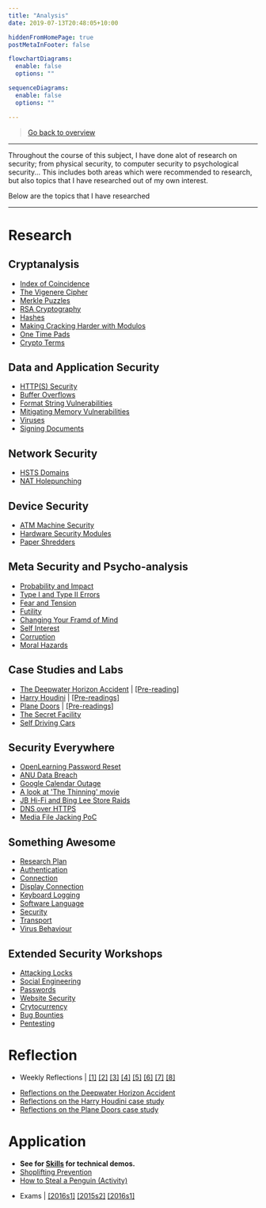 ```yaml
---
title: "Analysis"
date: 2019-07-13T20:48:05+10:00

hiddenFromHomePage: true
postMetaInFooter: false

flowchartDiagrams:
  enable: false
  options: ""

sequenceDiagrams: 
  enable: false
  options: ""

---
```


> [Go back to overview](../)

---

Throughout the course of this subject, I have done alot of research on security; from physical security, to computer security to psychological security... This includes both areas which were recommended to research, but also topics that I have researched out of my own interest.

Below are the topics that I have researched

---


# Research

## Cryptanalysis

* [Index of Coincidence](../../index-of-coincidence)
* [The Vigenere Cipher](../../the-vigenere-cipher)
* [Merkle Puzzles](../../merkle-puzzles)
* [RSA Cryptography](../../RSA-crypto)
* [Hashes](../../hashes)
* [Making Cracking Harder with Modulos](../../hashes/#making-cracking-harder-with-modulos)
* [One Time Pads](../../one-time-pads)
* [Crypto Terms](../../crypto-terms)

## Data and Application Security

* [HTTP(S) Security](../../lightning-talk-http-https-security)
* [Buffer Overflows](../../buffer-overflows)
* [Format String Vulnerabilities](../../format-string-vulnerabilities)
* [Mitigating Memory Vulnerabilities](../../mitigating-memory-vulnerabilities)
* [Viruses](../../something-awesome-research-virus-behaviour)
* [Signing Documents](../../lec10#signing-documents)

## Network Security

* [HSTS Domains](../../google-tld-hsts)
* [NAT Holepunching](../../something-awesome-research-connection)

## Device Security

* [ATM Machine Security](../../atm-machine-security)
* [Hardware Security Modules](../../hardware-security-modules)
* [Paper Shredders](../../paper-shredders)

## Meta Security and Psycho-analysis

* [Probability and Impact](../../highs-and-lows-a-game-of-probability)
* [Type I and Type II Errors](../../type_I_type_II_errors)
* [Fear and Tension](../../fear-and-tension)
* [Futility](../../futility)
* [Changing Your Framd of Mind](../../weakness-of-the-week-01)
* [Self Interest](../../weakness-of-the-week-02)
* [Corruption](../../weakness-of-the-week-03)
* [Moral Hazards](../../weakness-of-the-week-04)

## Case Studies and Labs

* [The Deepwater Horizon Accident](../../lab01) | [[Pre-reading]](../../case-study-the-deepwater-horizon-accident)
* [Harry Houdini](../../reflections02) | [[Pre-readings]](../../case-study-harry-houdini)
* [Plane Doors](../../lab03) | [[Pre-readings]](../../case-study-plane-doors)
* [The Secret Facility](../../lab04#case-study)
* [Self Driving Cars](../../lab05#case-study-electronic-self-driving-cars)

## Security Everywhere

* [OpenLearning Password Reset](../../openlearning-security)
* [ANU Data Breach](../../security-everywhere-anu-data-breach)
* [Google Calendar Outage](../../security-everywhere-google-calendar-outage)
* [A look at 'The Thinning' movie](../../the-thinning)
* [JB Hi-Fi and Bing Lee Store Raids](../../security-everywhere-jb-hifi-bing-lee-raids)
* [DNS over HTTPS](../../security-everywhere-dns-over-https)
* [Media File Jacking PoC](../../security-everywhere-whatsapp-telegram-media-file-jacking)

## Something Awesome

* [Research Plan](../../something-awesome-research-plan)
* [Authentication](../../something-awesome-research-authentication)
* [Connection](../../something-awesome-research-connection)
* [Display Connection](../../something-awesome-research-display-capture)
* [Keyboard Logging](../../something-awesome-research-keylogging)
* [Software Language](../../something-awesome-research-language)
* [Security](../../something-awesome-research-security)
* [Transport](../../something-awesome-research-transport)
* [Virus Behaviour](../../something-awesome-research-virus-behaviour)

## Extended Security Workshops

* [Attacking Locks](../../attacking-locks)
* [Social Engineering](../../social-engineering)
* [Passwords](../../passwords)
* [Website Security](../../website-security)
* [Crytocurrency](../../cryptocurrency)
* [Bug Bounties](../../bug-bounties)
* [Pentesting](../../pentesting)

# Reflection

* Weekly Reflections | [[1]](../../reflections01) [[2]](../../reflections02) [[3]](../../reflections03) [[4]](../../reflections04) [[5]](../../reflections05) [[6]](../../reflections06) [[7]](../../reflections07) [[8]](../../reflections08)
<!-- * [Something Awesome Reflection]() -->
* [Reflections on the Deepwater Horizon Accident](../../reflections-case-study-the-deepwater-horizon-accident)
* [Reflections on the Harry Houdini case study](../../reflections-case-study-harry-houdini)
* [Reflections on the Plane Doors case study](../../reflections-case-study-plane-doors)

# Application

* **See for [Skills](../skills) for technical demos.**
* [Shoplifting Prevention](../../shoplifting-prevention)
* [How to Steal a Penguin (Activity)](../../how-to-steal-a-penguin)
<!-- * [Social Engineering on Puppy Love (Activity)](../../social-engineering-puppylove) -->
* Exams | [[2016s1]](../../final-2016s1) [[2015s2]](../../midsem-2015s2) [[2016s1]](../../midsem-2016s1)

